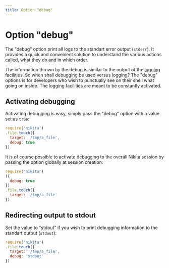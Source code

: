 ```yaml
---
title: Option "debug"
---
```


# Option "debug"

The "debug" option print all logs to the standart error output (`stderr`). It provides a quick and convenient solution to understand the various actions called, what they do and in which order.

The information thrown by the debug is similar to the output of the [logging](/usages/loging_debugging) facilities. So when shall debugging be used versus logging? The "debug" options is for developers who wish to punctually see on their shell what going on inside. The logging facilities are meant to be constantly activated.

## Activating debugging

Activating debugging is easy, simply pass the "debug" option with a value set as `true`:

```js
require('nikita')
.file.touch({
  target: '/tmp/a_file',
  debug: true
})
```

It is of course possible to activate debugging to the overall Nikita session by passing the option globally at session creation:

```js
require('nikita')
({
  debug: true
})
.file.touch({
  target: '/tmp/a_file'
})
```

## Redirecting output to stdout

Set the value to "stdout" if you wish to print debugging information to the standart output (`stdout`):

```js
require('nikita')
.file.touch({
  target: '/tmp/a_file',
  debug: 'stdout'
})
```
